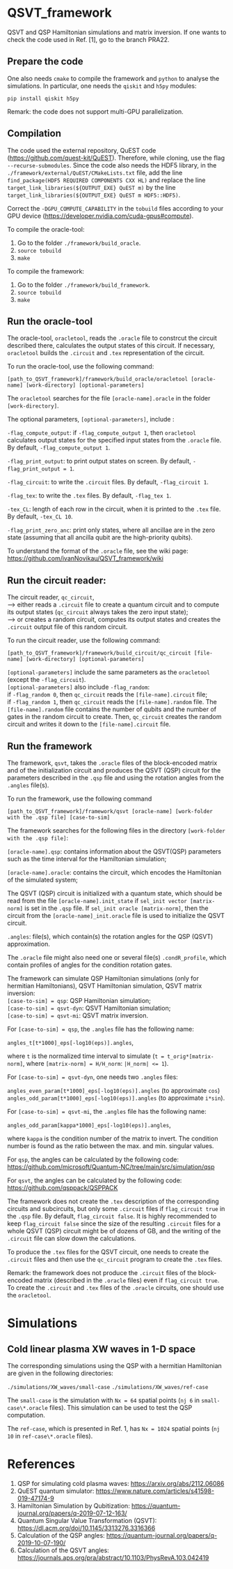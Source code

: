 # QSVT_framework
QSVT and QSP Hamiltonian simulations and matrix inversion.
If one wants to check the code used in Ref. [1], go to the branch PRA22.

## Prepare the code
One also needs `cmake` to compile the framework and `python` to analyse the simulations.
In particular, one needs the `qiskit` and `h5py` modules:

`pip install qiskit h5py`

Remark: the code does not support multi-GPU parallelization.

## Compilation
The code used the external repository, QuEST code (https://github.com/quest-kit/QuEST). Therefore, while cloning, use the flag `--recurse-submodules`.
Since the code also needs the HDF5 library, in the `./framework/external/QuEST/CMakeLists.txt` file, add the line `find_package(HDF5 REQUIRED COMPONENTS CXX HL)` and replace the line `target_link_libraries(${OUTPUT_EXE} QuEST m)` by the line `target_link_libraries(${OUTPUT_EXE} QuEST m HDF5::HDF5)`.

Correct the `-DGPU_COMPUTE_CAPABILITY` in the `tobuild` files according to your GPU device
(https://developer.nvidia.com/cuda-gpus#compute).

To compile the oracle-tool:
1. Go to the folder `./framework/build_oracle`.
2. `source tobuild`
3. `make`

To compile the framework:
1. Go to the folder `./framework/build_framework`.
2. `source tobuild`
3. `make`

## Run the oracle-tool
The oracle-tool, `oracletool`, reads the `.oracle` file to constrcut the circuit described there, calculates the output states of this circuit.
If necessary, `oracletool` builds the `.circuit` and `.tex` representation of the circuit.

To run the oracle-tool, use the following command:

`[path_to_QSVT_framework]/framework/build_oracle/oracletool [oracle-name] [work-directory] [optional-parameters]`

The `oracletool` searches for the file `[oracle-name].oracle` in the folder `[work-directory]`.

The optional parameters, `[optional-parameters]`, include : 

`-flag_compute_output`: if `-flag_compute_output 1`, then `oracletool` calculates output states for the specified input states from the `.oracle` file.
By default, `-flag_compute_output 1`.

`-flag_print_output`: to print output states on screen.
By default, `-flag_print_output = 1`.

`-flag_circuit`: to write the `.circuit` files. 
By default, `-flag_circuit 1`.

`-flag_tex`: to write the `.tex` files. 
By default, `-flag_tex 1`.

`-tex_CL`: length of each row in the circuit, when it is printed to the `.tex` file.
By default, `-tex_CL 10`.

`-flag_print_zero_anc`: print only states, where all ancillae are in the zero state
(assuming that all ancilla qubit are the high-priority qubits).

To understand the format of the `.oracle` file, see the wiki page:<br> 
https://github.com/ivanNovikau/QSVT_framework/wiki

## Run the circuit reader:
The circuit reader, `qc_circuit`,<br> 
--> either reads a `.circuit` file to create a quantum circuit and to compute its output states (`qc_circuit` always takes the zero input state);<br> 
--> or creates a random circuit, computes its output states and creates the `.circuit` output file of this random circuit.

To run the circuit reader, use the following command:

`[path_to_QSVT_framework]/framework/build_circuit/qc_circuit [file-name] [work-directory] [optional-parameters]`

`[optional-parameters]` include the same parameters as the `oracletool` (except the `-flag_circuit`).<br>
`[optional-parameters]` also include `-flag_random`: <br>
      if `-flag_random 0`, then `qc_circuit` reads the `[file-name].circuit` file;<br>
      if `-flag_random 1`, then `qc_circuit` reads the `[file-name].random` file. The `[file-name].random` file contains the number of qubits and the number of gates in the random circuit to create. Then, `qc_circuit` creates the random circuit and writes it down to the `[file-name].circuit` file.


## Run the framework
The framework, `qsvt`, takes the `.oracle` files of the block-encoded matrix and of the initialization circuit and produces the QSVT (QSP) circuit for the parameters described in the `.qsp` file and using the rotation angles from the `.angles` file(s).

To run the framework, use the following command

`[path_to_QSVT_framework]/framework/qsvt [oracle-name] [work-folder with the .qsp file] [case-to-sim]`

The framework searches for the following files in the directory `[work-folder with the .qsp file]`:

`[oracle-name].qsp`: contains information about the QSVT(QSP) parameters such as the time interval for the Hamiltonian simulation;

`[oracle-name].oracle`: contains the circuit, which encodes the Hamiltonian of the simulated system;

The QSVT (QSP) circuit is initialized with a quantum state, which should be read from the file
`[oracle-name].init_state` if `sel_init vector [matrix-norm]` is set in the `.qsp` file.
If `sel_init oracle [matrix-norm]`, then the circuit from the `[oracle-name]_init.oracle` file is used to initialize the QSVT circuit.

`.angles`: file(s), which contain(s) the rotation angles for the QSP (QSVT) approximation.

The `.oracle` file might also need one or several file(s) `.condR_profile`, which contain profiles of angles for the condition rotation gates.

The framework can simulate QSP Hamiltonian simulations (only for hermitian Hamiltonians), QSVT Hamiltonian simulation, QSVT matrix inversion:<br>
`[case-to-sim] = qsp`: QSP Hamiltonian simulation;<br>
`[case-to-sim] = qsvt-dyn`: QSVT Hamiltonian simulation;<br>
`[case-to-sim] = qsvt-mi`: QSVT matrix inversion.

For `[case-to-sim] = qsp`, the `.angles` file has the following name:

`angles_t[t*1000]_eps[-log10(eps)].angles`,

where `t` is the normalized time interval to simulate (`t = t_orig*[matrix-norm]`, where `[matrix-norm] = H/H_norm`: `|H_norm| <= 1`).

For `[case-to-sim] = qsvt-dyn`, one needs two `.angles` files:

`angles_even_param[t*1000]_eps[-log10(eps)].angles` (to approximate `cos`)<br>
`angles_odd_param[t*1000]_eps[-log10(eps)].angles`  (to approximate `i*sin`).

For `[case-to-sim] = qsvt-mi`, the `.angles` file has the following name:

`angles_odd_param[kappa*1000]_eps[-log10(eps)].angles`,

where `kappa` is the condition number of the matrix to invert.
The condition number is found as the ratio between the max. and min. singular values.

For `qsp`, the angles can be calculated by the following code: https://github.com/microsoft/Quantum-NC/tree/main/src/simulation/qsp

For `qsvt`, the angles can be calculated by the following code: https://github.com/qsppack/QSPPACK

The framework does not create the `.tex` description of the corresponding circuits and subcircuits, but only some `.circuit` files if `flag_circuit true` in the `.qsp` file. By default, `flag_circuit false`.
It is highly recommended to keep `flag_circuit false` since the size of the resulting `.circuit` files for a whole QSVT (QSP) circuit might be of dozens of GB, and the writing of the `.circuit` file can slow down the calculations.

To produce the `.tex` files for the QSVT circuit, one needs to create the `.circuit` files and then use the `qc_circuit` program to create the `.tex` files.

Remark: the framework does not produce the `.circuit` files of the block-encoded matrix (described in the `.oracle` files) even if `flag_circuit true`.
To create the `.circuit` and `.tex` files of the `.oracle` circuits, one should use the `oracletool`.


# Simulations

## Cold linear plasma XW waves in 1-D space
The corresponding simulations using the QSP with a hermitian Hamiltonian are given in the following directories:

`./simulations/XW_waves/small-case`
`./simulations/XW_waves/ref-case`

The `small-case` is the simulation with `Nx = 64` spatial points (`nj 6` in `small-case\*.oracle` files).
This simulation can be used to test the QSP computation.

The `ref-case`, which is presented in Ref. 1, has `Nx = 1024` spatial points (`nj 10` in `ref-case\*.oracle` files).




# References
1. QSP for simulating cold plasma waves: https://arxiv.org/abs/2112.06086<br>
2. QuEST quantum simulator: https://www.nature.com/articles/s41598-019-47174-9<br>
3. Hamiltonian Simulation by Qubitization: https://quantum-journal.org/papers/q-2019-07-12-163/<br>
4. Quantum Singular Value Transformation (QSVT): https://dl.acm.org/doi/10.1145/3313276.3316366<br>
5. Calculation of the QSP angles: https://quantum-journal.org/papers/q-2019-10-07-190/<br>
6. Calculation of the QSVT angles: https://journals.aps.org/pra/abstract/10.1103/PhysRevA.103.042419<br>


























